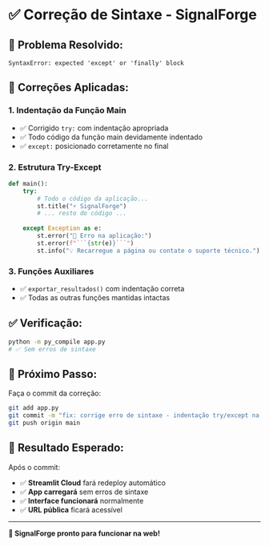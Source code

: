 # ✅ Correção de Sintaxe - SignalForge

## 🐛 **Problema Resolvido:**
```
SyntaxError: expected 'except' or 'finally' block
```

## 🔧 **Correções Aplicadas:**

### 1. **Indentação da Função Main**
- ✅ Corrigido `try:` com indentação apropriada
- ✅ Todo código da função main devidamente indentado
- ✅ `except:` posicionado corretamente no final

### 2. **Estrutura Try-Except**
```python
def main():
    try:
        # Todo o código da aplicação...
        st.title("⚡ SignalForge")
        # ... resto do código ...
        
    except Exception as e:
        st.error("🚨 Erro na aplicação:")
        st.error(f"```{str(e)}```")
        st.info("💡 Recarregue a página ou contate o suporte técnico.")
```

### 3. **Funções Auxiliares**
- ✅ `exportar_resultados()` com indentação correta
- ✅ Todas as outras funções mantidas intactas

## ✅ **Verificação:**
```bash
python -m py_compile app.py
# ✅ Sem erros de sintaxe
```

## 🚀 **Próximo Passo:**

Faça o commit da correção:

```bash
git add app.py
git commit -m "fix: corrige erro de sintaxe - indentação try/except na função main"
git push origin main
```

## 🎯 **Resultado Esperado:**

Após o commit:
- ✅ **Streamlit Cloud** fará redeploy automático
- ✅ **App carregará** sem erros de sintaxe
- ✅ **Interface funcionará** normalmente
- ✅ **URL pública** ficará acessível

---

**🎉 SignalForge pronto para funcionar na web!**
